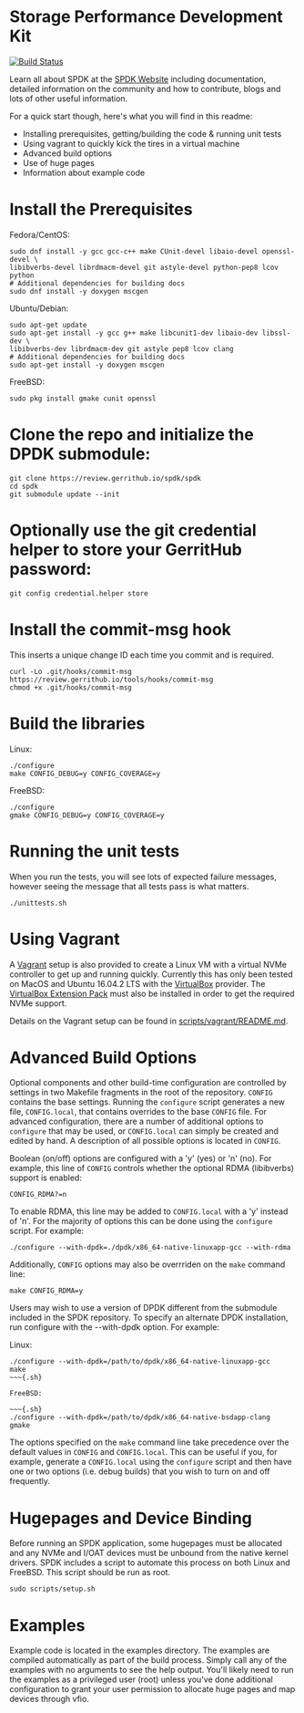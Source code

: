 Storage Performance Development Kit
===================================

[![Build Status](https://travis-ci.org/spdk/spdk.svg?branch=master)](https://travis-ci.org/spdk/spdk)

Learn all about SPDK at the [SPDK Website](https://spkd.io) including
documentation, detailed information on the community and how to contribute,
blogs and lots of other useful information.

For a quick start though, here's what you will find in this readme:
* Installing prerequisites, getting/building the code & running unit tests
* Using vagrant to quickly kick the tires in a virtual machine
* Advanced build options
* Use of huge pages
* Information about example code

Install the Prerequisites
=========================

Fedora/CentOS:

~~~{.sh}
sudo dnf install -y gcc gcc-c++ make CUnit-devel libaio-devel openssl-devel \
libibverbs-devel librdmacm-devel git astyle-devel python-pep8 lcov python
# Additional dependencies for building docs
sudo dnf install -y doxygen mscgen
~~~

Ubuntu/Debian:

~~~{.sh}
sudo apt-get update
sudo apt-get install -y gcc g++ make libcunit1-dev libaio-dev libssl-dev \
libibverbs-dev librdmacm-dev git astyle pep8 lcov clang
# Additional dependencies for building docs
sudo apt-get install -y doxygen mscgen
~~~

FreeBSD:

~~~{.sh}
sudo pkg install gmake cunit openssl
~~~

Clone the repo and initialize the DPDK submodule:
=================================================

~~~{.sh}
git clone https://review.gerrithub.io/spdk/spdk
cd spdk
git submodule update --init
~~~

Optionally use the git credential helper to store your GerritHub password:
==========================================================================

~~~{.sh}
git config credential.helper store
~~~

Install the commit-msg hook
===========================
This inserts a unique change ID each time you commit and is required.

~~~{.sh}
curl -Lo .git/hooks/commit-msg https://review.gerrithub.io/tools/hooks/commit-msg
chmod +x .git/hooks/commit-msg
~~~

Build the libraries
===================

Linux:

~~~{.sh}
./configure
make CONFIG_DEBUG=y CONFIG_COVERAGE=y
~~~

FreeBSD:

~~~{.sh}
./configure
gmake CONFIG_DEBUG=y CONFIG_COVERAGE=y
~~~

Running the unit tests
======================
When you run the tests, you will see lots of expected failure messages,
however seeing the message that all tests pass is what matters.

~~~{.sh}
./unittests.sh
~~~

Using Vagrant
=============

A [Vagrant](https://www.vagrantup.com/downloads.html) setup is also provided
to create a Linux VM with a virtual NVMe controller to get up and running
quickly.  Currently this has only been tested on MacOS and Ubuntu 16.04.2 LTS
with the [VirtualBox](https://www.virtualbox.org/wiki/Downloads) provider.  The
[VirtualBox Extension Pack](https://www.virtualbox.org/wiki/Downloads) must
also be installed in order to get the required NVMe support.

Details on the Vagrant setup can be found in
[scripts/vagrant/README.md](scripts/vagrant/README.md).

Advanced Build Options
======================

Optional components and other build-time configuration are controlled by
settings in two Makefile fragments in the root of the repository. `CONFIG`
contains the base settings. Running the `configure` script generates a new
file, `CONFIG.local`, that contains overrides to the base `CONFIG` file. For
advanced configuration, there are a number of additional options to `configure`
that may be used, or `CONFIG.local` can simply be created and edited by hand. A
description of all possible options is located in `CONFIG`.

Boolean (on/off) options are configured with a 'y' (yes) or 'n' (no). For
example, this line of `CONFIG` controls whether the optional RDMA (libibverbs)
support is enabled:

~~~{.sh}
CONFIG_RDMA?=n
~~~

To enable RDMA, this line may be added to `CONFIG.local` with a 'y' instead of
'n'. For the majority of options this can be done using the `configure` script.
For example:

~~~{.sh}
./configure --with-dpdk=./dpdk/x86_64-native-linuxapp-gcc --with-rdma
~~~

Additionally, `CONFIG` options may also be overrriden on the `make` command
line:

~~~{.sh}
make CONFIG_RDMA=y
~~~

Users may wish to use a version of DPDK different from the submodule included
in the SPDK repository.  To specify an alternate DPDK installation, run
configure with the --with-dpdk option.  For example:

Linux:

~~~{.sh}
./configure --with-dpdk=/path/to/dpdk/x86_64-native-linuxapp-gcc
make
~~~{.sh}

FreeBSD:

~~~{.sh}
./configure --with-dpdk=/path/to/dpdk/x86_64-native-bsdapp-clang
gmake
~~~

The options specified on the `make` command line take precedence over the
default values in `CONFIG` and `CONFIG.local`. This can be useful if you, for
example, generate a `CONFIG.local` using the `configure` script and then have
one or two options (i.e. debug builds) that you wish to turn on and off
frequently.

Hugepages and Device Binding
============================

Before running an SPDK application, some hugepages must be allocated and
any NVMe and I/OAT devices must be unbound from the native kernel drivers.
SPDK includes a script to automate this process on both Linux and FreeBSD.
This script should be run as root.

~~~{.sh}
sudo scripts/setup.sh
~~~

Examples
========

Example code is located in the examples directory. The examples are compiled
automatically as part of the build process. Simply call any of the examples
with no arguments to see the help output. You'll likely need to run the examples
as a privileged user (root) unless you've done additional configuration
to grant your user permission to allocate huge pages and map devices through
vfio.
